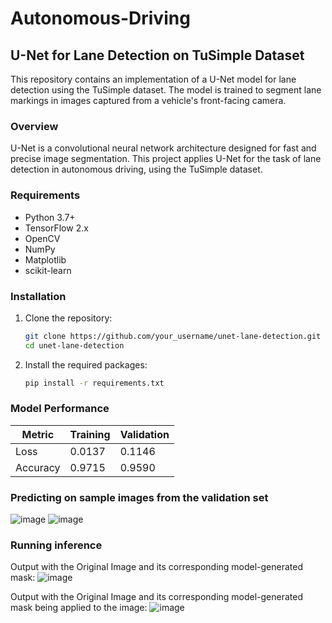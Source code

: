 # Autonomous-Driving

## U-Net for Lane Detection on TuSimple Dataset
This repository contains an implementation of a U-Net model for lane detection using the TuSimple dataset. The model is trained to segment lane markings in images captured from a vehicle's front-facing camera.

### Overview
U-Net is a convolutional neural network architecture designed for fast and precise image segmentation. This project applies U-Net for the task of lane detection in autonomous driving, using the TuSimple dataset.

### Requirements

- Python 3.7+
- TensorFlow 2.x
- OpenCV
- NumPy
- Matplotlib
- scikit-learn

### Installation

1. Clone the repository:
    ```bash
    git clone https://github.com/your_username/unet-lane-detection.git
    cd unet-lane-detection
    ```

2. Install the required packages:
    ```bash
    pip install -r requirements.txt
    ```

### Model Performance
| Metric           | Training       | Validation     |
|------------------|----------------|----------------|
| Loss             | 0.0137         | 0.1146         |
| Accuracy         | 0.9715         | 0.9590         |


### Predicting on sample images from the validation set
![image](https://github.com/AnshChoudhary/Autonomous-Driving/assets/32743873/ed2d201b-44dd-4d8b-9fc0-b8cdd321b7b2)
![image](https://github.com/AnshChoudhary/Autonomous-Driving/assets/32743873/ce4145a9-5ecd-4c1f-9629-9b9721ba9a6b)

### Running inference
Output with the Original Image and its corresponding model-generated mask:
![image](https://github.com/AnshChoudhary/Autonomous-Driving/assets/32743873/e4beaca2-0ab5-49fb-8dd5-298718447e63)

Output with the Original Image and its corresponding model-generated mask being applied to the image:
![image](https://github.com/AnshChoudhary/Autonomous-Driving/assets/32743873/cca4f7d1-9cd2-4eb0-9aa3-148abc7a6165)

